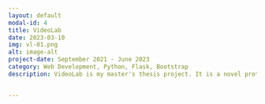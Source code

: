 ```yaml
---
layout: default
modal-id: 4
title: VideoLab
date: 2023-03-10
img: vl-01.png
alt: image-alt
project-date: September 2021 - June 2023
category: Web Development, Python, Flask, Bootstrap
description: VideoLab is my master's thesis project. It is a novel prototype that is intended to help end-users effectively record and edit video attachments to supplement bug reports. This page will be updated with my thesis once it is published! For now, the code for VideoLab can be seen <a href="https://github.com/nete-madi/bug-swatter">here.</a>


---
```

